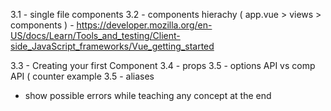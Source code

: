 3.1 - single file components
3.2 - components hierachy ( app.vue > views > components ) - https://developer.mozilla.org/en-US/docs/Learn/Tools_and_testing/Client-side_JavaScript_frameworks/Vue_getting_started

3.3 - Creating your first Component
3.4 - props
3.5 - options API vs comp API ( counter example 
3.5 - aliases

- show possible errors while teaching any concept at the end
